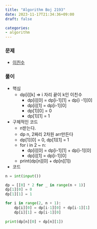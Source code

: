 ```yaml
---
title: "Algorithm Boj 2193"
date: 2023-11-17T21:34:36+09:00
draft: false

categories:
- algorithm
---
```


### 문제
- [이친수](https://www.acmicpc.net/problem/2193)

### 풀이
- 핵심
    - dp[i][k] => i 자리 끝이 k인 이친수
        - dp[i][0] = dp[i-1][1] + dp[i -1][0]
        - dp[i][1] = dp[i-1][0]
        - dp[1][0] = 0
        - dp[1][1] = 1
- 구체적인 코드
    - n받는다.
    - dp n, 2짜리 2차원 arr만든다
    - dp[1][0] = 0, dp[1][1] = 1
    - for i in 2 ~ n:
        - dp[i][0] = dp[i-1][1] + dp[i-1][0]
        - dp[i][1] = dp[i-1][0]
    - print(dp[n][0] + dp[n][1])
- 코드
```python
n = int(input())

dp = [[0] * 2 for _ in range(n + 1)]
dp[1][0] = 0
dp[1][1] = 1

for i in range(2, n + 1):
    dp[i][0] = dp[i-1][0] + dp[i-1][1]
    dp[i][1] = dp[i-1][0]
    
print(dp[n][0] + dp[n][1])
```
